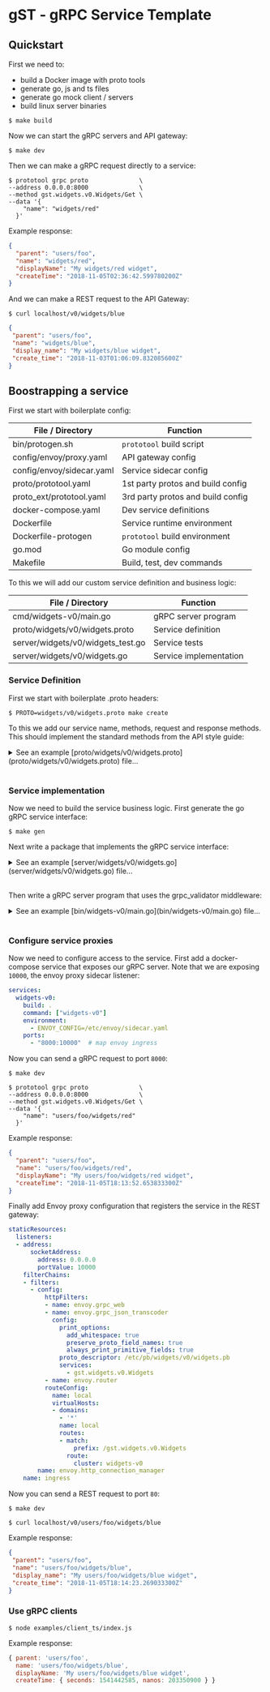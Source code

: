# gST - gRPC Service Template

## Quickstart

First we need to:

* build a Docker image with proto tools
* generate go, js and ts files
* generate go mock client / servers
* build linux server binaries

```shell
$ make build
```

Now we can start the gRPC servers and API gateway:

```shell
$ make dev
```

Then we can make a gRPC request directly to a service:

```shell
$ prototool grpc proto              \
--address 0.0.0.0:8000              \
--method gst.widgets.v0.Widgets/Get \
--data '{
    "name": "widgets/red"
  }'
```

Example response:

```json
{
  "parent": "users/foo",
  "name": "widgets/red",
  "displayName": "My widgets/red widget",
  "createTime": "2018-11-05T02:36:42.599780200Z"
}
```

And we can make a REST request to the API Gateway:

```shell
$ curl localhost/v0/widgets/blue
```

```json
{
 "parent": "users/foo",
 "name": "widgets/blue",
 "display_name": "My widgets/blue widget",
 "create_time": "2018-11-03T01:06:09.832085600Z"
}
```

## Boostrapping a service

First we start with boilerplate config:

| File / Directory                   | Function                          |
|------------------------------------|-----------------------------------|
| bin/protogen.sh                    | `prototool` build script          |
| config/envoy/proxy.yaml            | API gateway config                |
| config/envoy/sidecar.yaml          | Service sidecar config            |
| proto/prototool.yaml               | 1st party protos and build config |
| proto_ext/prototool.yaml           | 3rd party protos and build config |
| docker-compose.yaml                | Dev service definitions           |
| Dockerfile                         | Service runtime environment       |
| Dockerfile-protogen                | `prototool` build environment     |
| go.mod                             | Go module config                  |
| Makefile                           | Build, test, dev commands         |

To this we will add our custom service definition and business logic:

| File / Directory                  | Function               |
|-----------------------------------|------------------------|
| cmd/widgets-v0/main.go            | gRPC server program    |
| proto/widgets/v0/widgets.proto    | Service definition     |
| server/widgets/v0/widgets_test.go | Service tests          |
| server/widgets/v0/widgets.go      | Service implementation |

### Service Definition

First we start with boilerplate .proto headers:

```shell
$ PROTO=widgets/v0/widgets.proto make create
```

To this we add our service name, methods, request and response methods. This should implement the standard methods from the API style guide:

<details>
<summary>See an example [proto/widgets/v0/widgets.proto](proto/widgets/v0/widgets.proto) file...</summary>

```proto
syntax = "proto3";

package gst.widgets.v0;

option go_package = "v0pb";
option java_multiple_files = true;
option java_outer_classname = "WidgetsProto";
option java_package = "com.gst.widgets.v0";

import "google/api/annotations.proto";
import "google/protobuf/empty.proto";
import "google/protobuf/field_mask.proto";
import "google/protobuf/timestamp.proto";
import "validate/validate.proto";

service Widgets {
  rpc Get(GetRequest) returns (Widget) {
    option (google.api.http) = {
      get: "/v0/{name=users/*/widgets/*}"
    };
  }
  rpc Create(CreateRequest) returns (Widget) {
    option (google.api.http) = {
      post: "/v0/{parent=users/*}/widgets"
      body: "*"
    };
  }
  rpc Update(UpdateRequest) returns (Widget) {
    option (google.api.http) = {
      patch: "/v0/{widget.name=users/*/widgets/*}"
      body: "*"
    };
  }
  rpc Delete(DeleteRequest) returns (google.protobuf.Empty) {
    option (google.api.http) = {
      delete: "/v0/{name=users/*/widgets/*}"
    };
  }
  rpc List(ListRequest) returns (ListResponse) {
    option (google.api.http) = {
      get: "/v0/{parent=users/*}/widgets"
    };
  }
  rpc BatchGet(BatchGetRequest) returns (BatchGetResponse) {
    option (google.api.http) = {
      get: "/v0/{parent=users/*}/widgets:batchGet"
    };
  }
}

message Widget {
  string parent = 1;
  string name = 2;
  string display_name = 3;
  google.protobuf.Timestamp create_time = 4;
}

message GetRequest {
  string name = 1 [
    (validate.rules).string = {
      pattern: "^users/[a-z0-9._-]+/widgets/[a-z0-9._-]+$"
      max_bytes: 512
    }
  ];
}

message CreateRequest {
  string parent = 1 [
    (validate.rules).string = {
      pattern: "^users/[a-z0-9._-]+$"
      max_bytes: 512
    }
  ];
  string id = 2 [
    (validate.rules).string = {
      pattern: "^[a-z0-9._-]+$"
      max_bytes: 512
    }
  ];
  Widget widget = 3 [(validate.rules).message.required = true];
}

message UpdateRequest {
  Widget widget = 1 [(validate.rules).message.required = true];
  google.protobuf.FieldMask update_mask = 2 [(validate.rules).message.required = true];
}

message DeleteRequest {
  string name = 1 [
    (validate.rules).string = {
      pattern: "^users/[a-z0-9._-]+/widgets/[a-z0-9._-]+$"
      max_bytes: 512
    }
  ];
}

message ListRequest {
  string parent = 1 [
    (validate.rules).string = {
      pattern: "^users/[a-z0-9._-]+$"
      max_bytes: 512
    }
  ];
  int32 page_size = 2;
  string page_token = 3;
}

message ListResponse {
  repeated Widget widgets = 1;
  string next_page_token = 2;
}

message BatchGetRequest {
  string parent = 1 [
    (validate.rules).string = {
      pattern: "^users/[a-z0-9._-]+$"
      max_bytes: 512
    }
  ];
  repeated string names = 2;
}

message BatchGetResponse {
  repeated Widget widgets = 1;
}
```
</details>&nbsp;

### Service implementation

Now we need to build the service business logic. First generate the go gRPC service interface:

```shell
$ make gen
```

Next write a package that implements the gRPC service interface:

<details>
<summary>See an example [server/widgets/v0/widgets.go](server/widgets/v0/widgets.go) file...</summary>

```go
package widgets

import (
	"context"
	"fmt"

	"github.com/golang/protobuf/ptypes"
	"github.com/golang/protobuf/ptypes/empty"
	widgets "github.com/nzoschke/gst/gen/go/widgets/v0"
	"google.golang.org/grpc/codes"
	"google.golang.org/grpc/status"
)

// Server implements the widgets/v0 interface
type Server struct{}

var _ widgets.WidgetsServer = (*Server)(nil) // assert interface

// BatchGet Widgets by names
func (s *Server) BatchGet(ctx context.Context, r *widgets.BatchGetRequest) (*widgets.BatchGetResponse, error) {
	return nil, status.Error(codes.Unimplemented, "unimplemented")
}

// Create Widget
func (s *Server) Create(ctx context.Context, r *widgets.CreateRequest) (*widgets.Widget, error) {
	return nil, status.Error(codes.Unimplemented, "unimplemented")
}

// Delete Widget
func (s *Server) Delete(ctx context.Context, r *widgets.DeleteRequest) (*empty.Empty, error) {
	return nil, status.Error(codes.Unimplemented, "unimplemented")
}

// Get Widgets
func (s *Server) Get(ctx context.Context, r *widgets.GetRequest) (*widgets.Widget, error) {
	return &widgets.Widget{
		Parent:      "users/foo",
		Name:        r.Name,
		DisplayName: fmt.Sprintf("My %s widget", r.Name),
		CreateTime:  ptypes.TimestampNow(),
	}, nil
}

// List Widgets with pagination
func (s *Server) List(ctx context.Context, r *widgets.ListRequest) (*widgets.ListResponse, error) {
	return nil, status.Error(codes.Unimplemented, "unimplemented")
}

// Update Widget with update_mask
func (s *Server) Update(ctx context.Context, r *widgets.UpdateRequest) (*widgets.Widget, error) {
	return nil, status.Error(codes.Unimplemented, "unimplemented")
}
```
</details>&nbsp;

Then write a gRPC server program that uses the grpc_validator middleware:

<details>
<summary>See an example [bin/widgets-v0/main.go](bin/widgets-v0/main.go) file...</summary>


```go
package main

import (
	"fmt"
	"net"

	grpc_middleware "github.com/grpc-ecosystem/go-grpc-middleware"
	grpc_validator "github.com/grpc-ecosystem/go-grpc-middleware/validator"
	widgets "github.com/nzoschke/gst/gen/go/widgets/v0"
	swidgets "github.com/nzoschke/gst/server/widgets/v0"
	"github.com/segmentio/conf"
	"google.golang.org/grpc"
	"google.golang.org/grpc/reflection"
)

type config struct {
	Port int `conf:"p" help:"Port to listen"`
}

func main() {
	config := config{
		Port: 8000,
	}
	conf.Load(&config)

	if err := serve(config); err != nil {
		panic(err)
	}
}

func serve(config config) error {
	s := grpc.NewServer(
		grpc.UnaryInterceptor(
			grpc_middleware.ChainUnaryServer(
				grpc_validator.UnaryServerInterceptor(),
			),
		),
	)
	widgets.RegisterWidgetsServer(s, &swidgets.Server{})
	reflection.Register(s)

	l, err := net.Listen("tcp", fmt.Sprintf("0.0.0.0:%d", config.Port))
	if err != nil {
		return err
	}

	fmt.Printf("listening on :%d\n", config.Port)
	return s.Serve(l)
}
```
</details>&nbsp;

### Configure service proxies

Now we need to configure access to the service. First add a docker-compose service that exposes our gRPC server. Note that we are exposing `10000`, the envoy proxy sidecar listener:

```yaml
services:
  widgets-v0:
    build: .
    command: ["widgets-v0"]
    environment:
      - ENVOY_CONFIG=/etc/envoy/sidecar.yaml
    ports:
      - "8000:10000"  # map envoy ingress
```

Now you can send a gRPC request to port `8000`:

```shell
$ make dev
```

```shell
$ prototool grpc proto              \
--address 0.0.0.0:8000              \
--method gst.widgets.v0.Widgets/Get \
--data '{
    "name": "users/foo/widgets/red"
  }'
```

Example response:

```json
{
  "parent": "users/foo",
  "name": "users/foo/widgets/red",
  "displayName": "My users/foo/widgets/red widget",
  "createTime": "2018-11-05T18:13:52.653833300Z"
}
```

Finally add Envoy proxy configuration that registers the service in the REST gateway:

```yaml
staticResources:
  listeners:
  - address:
      socketAddress:
        address: 0.0.0.0
        portValue: 10000
    filterChains:
    - filters:
      - config:
          httpFilters:
          - name: envoy.grpc_web
          - name: envoy.grpc_json_transcoder
            config:
              print_options:
                add_whitespace: true
                preserve_proto_field_names: true
                always_print_primitive_fields: true
              proto_descriptor: /etc/pb/widgets/v0/widgets.pb
              services:
                - gst.widgets.v0.Widgets
          - name: envoy.router
          routeConfig:
            name: local
            virtualHosts:
            - domains:
              - '*'
              name: local
              routes:
              - match:
                  prefix: /gst.widgets.v0.Widgets
                route:
                  cluster: widgets-v0
        name: envoy.http_connection_manager
    name: ingress
```

Now you can send a REST request to port `80`:

```shell
$ make dev
```

```shell
$ curl localhost/v0/users/foo/widgets/blue
```

Example response:

```json
{
 "parent": "users/foo",
 "name": "users/foo/widgets/blue",
 "display_name": "My users/foo/widgets/blue widget",
 "create_time": "2018-11-05T18:14:23.269033300Z"
}
```

### Use gRPC clients

```shell
$ node examples/client_ts/index.js
```

Example response:

```js
{ parent: 'users/foo',
  name: 'users/foo/widgets/blue',
  displayName: 'My users/foo/widgets/blue widget',
  createTime: { seconds: 1541442585, nanos: 203350900 } }
```